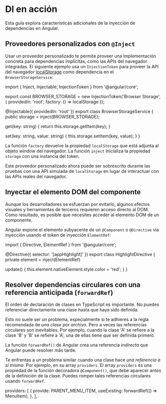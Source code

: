 # DI en acción

Esta guía explora características adicionales de la inyección de dependencias en Angular.

## Proveedores personalizados con `@Inject`

Usar un proveedor personalizado te permite proveer una implementación concreta para dependencias implícitas, como las APIs del navegador integradas.
El siguiente ejemplo usa un `InjectionToken` para proveer la API del navegador [localStorage](https://developer.mozilla.org/docs/Web/API/Window/localStorage) como dependencia en el `BrowserStorageService`:

<docs-code header="src/app/storage.service.ts" language="typescript"
           highlight="[[3,6],[12]]">
import { Inject, Injectable, InjectionToken } from '@angular/core';

export const BROWSER_STORAGE = new InjectionToken<Storage>('Browser Storage', {
  providedIn: 'root',
  factory: () => localStorage
});

@Injectable({
  providedIn: 'root'
})
export class BrowserStorageService {
  public storage = inject(BROWSER_STORAGE);

  get(key: string) {
    return this.storage.getItem(key);
  }

  set(key: string, value: string) {
    this.storage.setItem(key, value);
  }
}
</docs-code>

La función `factory` devuelve la propiedad `localStorage` que está adjunta al objeto window del navegador.
La función `inject` inicializa la propiedad `storage` con una instancia del token.

Este proveedor personalizado ahora puede ser sobrescrito durante las pruebas con una API simulada de `localStorage` en lugar de interactuar con las APIs reales del navegador.

## Inyectar el elemento DOM del componente

Aunque los desarrolladores se esfuerzan por evitarlo, algunos efectos visuales y herramientas de terceros requieren acceso directo al DOM.
Como resultado, es posible que necesites acceder al elemento DOM de un componente.

Angular expone el elemento subyacente de un `@Component` o `@Directive` vía inyección usando el token de inyección `ElementRef`:

<docs-code language="typescript" highlight="[7]">
import { Directive, ElementRef } from '@angular/core';

@Directive({
  selector: '[appHighlight]'
})
export class HighlightDirective {
  private element = inject(ElementRef)

  update() {
    this.element.nativeElement.style.color = 'red';
  }
}
</docs-code>

## Resolver dependencias circulares con una referencia anticipada (`forwardRef`)

El orden de declaración de clases en TypeScript es importante.
No puedes referenciar directamente una clase hasta que haya sido definida.

Esto no suele ser un problema, especialmente si te adhieres a la regla recomendada de *una clase por archivo*.
Pero a veces las referencias circulares son inevitables.
Por ejemplo, cuando la clase 'A' se refiere a la clase 'B' y 'B' se refiere a 'A', una de ellas tiene que ser definida primero.

La función `forwardRef()` de Angular crea una referencia *indirecta* que Angular puede resolver más tarde.

Te enfrentas a un problema similar cuando una clase hace *una referencia a sí misma*.
Por ejemplo, en su array `providers`.
El array `providers` es una propiedad de la función decoradora `@Component()`, que debe aparecer antes de la definición de la clase.
Puedes romper tales referencias circulares usando `forwardRef`.

<docs-code header="app.component.ts" language="typescript" highlight="[4]">
providers: [
  {
    provide: PARENT_MENU_ITEM,
    useExisting: forwardRef(() => MenuItem),
  },
],
</docs-code>
